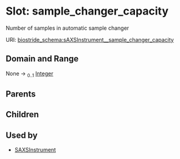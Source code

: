 
# Slot: sample_changer_capacity

Number of samples in automatic sample changer

URI: [biostride_schema:sAXSInstrument__sample_changer_capacity](https://w3id.org/biostride/schema/sAXSInstrument__sample_changer_capacity)


## Domain and Range

None &#8594;  <sub>0..1</sub> [Integer](types/Integer.md)

## Parents


## Children


## Used by

 * [SAXSInstrument](SAXSInstrument.md)
